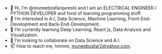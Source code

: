 - 👋 Hi, I’m @muneebzafarqureshi and I am an ELECTRICAL ENGINEER / PYTHON DEVELOPER and fond of learning programming stuff.
- 👀 I’m interested in A.I, Data Science, Machine Learning, Front-End-Development and Back-End-Development.
- 🌱 I’m currently learning Deep Learning, React.js, Data Analysis and Visualization.
- 💞️ I’m looking to collaborate on Data Science and A.I.
- 📫 How to reach me, hmmm, muneebzafar2@yahoo.com.

<!---
muneebzafarqureshi/muneebzafarqureshi is a ✨ special ✨ repository because its `README.md` (this file) appears on your GitHub profile.
You can click the Preview link to take a look at your changes.
--->
